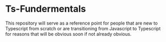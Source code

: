 # Ts-Fundermentals
This repository will serve as a reference point for people that are new to Typescript from scratch or 
are transitioning from Javascript to Typescript for reasons that will be obvious soon if not already obvious. 
